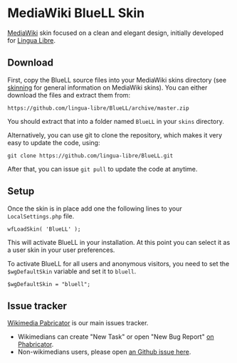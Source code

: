 # MediaWiki BlueLL Skin

[MediaWiki](https://www.mediawiki.org) skin focused on a clean and elegant design, initially developed for [Lingua Libre](https://lingualibre.org).


## Download

First, copy the BlueLL source files into your MediaWiki skins directory (see [skinning](https://www.mediawiki.org/wiki/Manual:Skinning) for general information on MediaWiki skins). You can either download the files and extract them from:

    https://github.com/lingua-libre/BlueLL/archive/master.zip

You should extract that into a folder named `BlueLL` in your `skins` directory.

Alternatively, you can use git to clone the repository, which makes it very easy to update the code, using:

    git clone https://github.com/lingua-libre/BlueLL.git

After that, you can issue `git pull` to update the code at anytime.

## Setup

Once the skin is in place add one the following lines to your `LocalSettings.php` file.

	wfLoadSkin( 'BlueLL' );

This will activate BlueLL in your installation. At this point you can select it as a user skin in your user preferences.

To activate BlueLL for all users and anonymous visitors, you need to set the `$wgDefaultSkin` variable and set it to `bluell`.

    $wgDefaultSkin = "bluell";

## Issue tracker
[Wikimedia Pabricator](https://phabricator.wikimedia.org/tag/lingua_libre/) is our main issues tracker.
- Wikimedians can create "New Task" or open "New Bug Report" [on Phabricator](https://phabricator.wikimedia.org/tag/lingua_libre/).
- Non-wikimedians users, please open [an Github issue here](../../issues).
